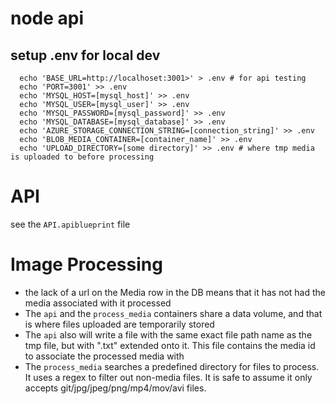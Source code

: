 # node api

## setup .env for local dev

```
  echo 'BASE_URL=http://localhoset:3001>' > .env # for api testing
  echo 'PORT=3001' >> .env
  echo 'MYSQL_HOST=[mysql_host]' >> .env
  echo 'MYSQL_USER=[mysql_user]' >> .env
  echo 'MYSQL_PASSWORD=[mysql_password]' >> .env
  echo 'MYSQL_DATABASE=[mysql_database]' >> .env
  echo 'AZURE_STORAGE_CONNECTION_STRING=[connection_string]' >> .env
  echo 'BLOB_MEDIA_CONTAINER=[container_name]' >> .env
  echo 'UPLOAD_DIRECTORY=[some directory]' >> .env # where tmp media is uploaded to before processing
```

# API

see the `API.apiblueprint` file

# Image Processing

* the lack of a url on the Media row in the DB means that it has not had the media associated with it processed
* The `api` and the `process_media` containers share a data volume, and that is where files uploaded are temporarily stored
* The `api` also will write a file with the same exact file path name as the tmp file, but with ".txt" extended onto it. This file contains the media id to associate the processed media with
* The `process_media` searches a predefined directory for files to process. It uses a regex to filter out non-media files. It is safe to assume it only accepts git/jpg/jpeg/png/mp4/mov/avi files.


